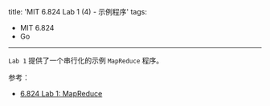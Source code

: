 title: 'MIT 6.824 Lab 1 (4) - 示例程序'
tags:
- MIT 6.824
- Go
---

`Lab 1` 提供了一个串行化的示例 `MapReduce` 程序。

参考：

* [6.824 Lab 1: MapReduce](https://pdos.csail.mit.edu/6.824/labs/lab-mr.html)